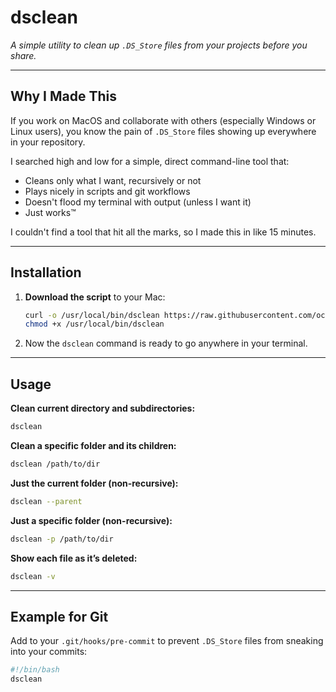 # dsclean

*A simple utility to clean up `.DS_Store` files from your projects before you share.*

---

## Why I Made This

If you work on MacOS and collaborate with others (especially Windows or Linux users), you know the pain of `.DS_Store` files showing up everywhere in your repository.

I searched high and low for a simple, direct command-line tool that:  
- Cleans only what I want, recursively or not  
- Plays nicely in scripts and git workflows  
- Doesn't flood my terminal with output (unless I want it)  
- Just works™

I couldn't find a tool that hit all the marks, so I made this in like 15 minutes.

---

## Installation

1. **Download the script** to your Mac:
   ```sh
   curl -o /usr/local/bin/dsclean https://raw.githubusercontent.com/octiwhale/dsclean/main/dsclean
   chmod +x /usr/local/bin/dsclean
   ```

2. Now the `dsclean` command is ready to go anywhere in your terminal.

---

## Usage

**Clean current directory and subdirectories:**
```sh
dsclean
```

**Clean a specific folder and its children:**
```sh
dsclean /path/to/dir
```

**Just the current folder (non-recursive):**
```sh
dsclean --parent
```

**Just a specific folder (non-recursive):**
```sh
dsclean -p /path/to/dir
```

**Show each file as it’s deleted:**
```sh
dsclean -v
```

---

## Example for Git

Add to your `.git/hooks/pre-commit` to prevent `.DS_Store` files from sneaking into your commits:
```sh
#!/bin/bash
dsclean
```
